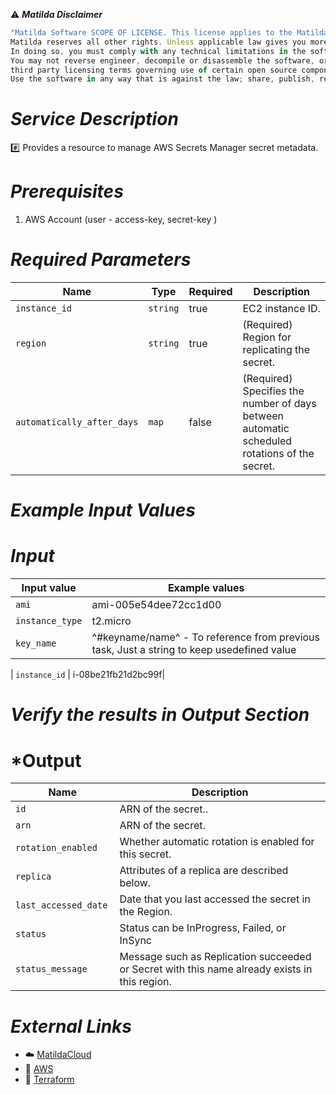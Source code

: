 :warning: ***Matilda Disclaimer***
```javascript
"Matilda Software SCOPE OF LICENSE. This license applies to the Matilda cloud product. The software is licensed, not sold. This agreement only gives you some rights to use the software. 
Matilda reserves all other rights. Unless applicable law gives you more rights despite this limitation, you may use the software only as expressly permitted in this agreement. 
In doing so, you must comply with any technical limitations in the software that only allow you to use it in certain ways. 
You may not reverse engineer, decompile or disassemble the software, or otherwise attempt to derive the source code for the software except and solely to the extent required by 
third party licensing terms governing use of certain open source components that may be included in the software; remove, minimize, block or modify any notices of Matilda or its suppliers in the software; 
Use the software in any way that is against the law; share, publish, rent or lease the software, or provide the software as a offering for others to use."
```

# *Service Description*
:hash: Provides a resource to manage AWS Secrets Manager secret metadata. 

# *Prerequisites*
1. AWS Account (user - access-key, secret-key )

# *Required Parameters*
| Name | Type | Required | Description |
| --- | --- | --- | --- |
| `instance_id` | `string` | true | EC2 instance ID. |
| `region` | `string` | true| (Required) Region for replicating the secret. |
| `automatically_after_days` | `map` | false | (Required) Specifies the number of days between automatic scheduled rotations of the secret. |


# *Example Input Values*
# *Input*

| Input value                       | Example values                                                                           |
|-----------------------------------|------------------------------------------------------------------------------------------|
| `ami`                             | ami-005e54dee72cc1d00                                                                    | 
| `instance_type`                   | t2.micro                                                                                 |
| `key_name`                        | ^#keyname/name^ - To reference from previous task, Just a string to keep usedefined value|

| `instance_id`                        | i-08be21fb21d2bc99f|

# *Verify the results in Output Section*
# *Output

| Name | Description |
| ------------- | ------------- |
| `id` |  ARN of the secret.. |
| `arn` |ARN of the secret. |
| `rotation_enabled` |Whether automatic rotation is enabled for this secret. |
| `replica` |Attributes of a replica are described below. |
| `last_accessed_date ` |Date that you last accessed the secret in the Region. |
| `status ` |Status can be InProgress, Failed, or InSync |
| `status_message` |Message such as Replication succeeded or Secret with this name already exists in this region.|



# *External Links*
* :cloud: [MatildaCloud](https://www.matildacloud.com/docs/ "Matildacloud")
* :link: [AWS](https://aws.amazon.com/console/)
* :link: [Terraform](https://registry.terraform.io/providers/hashicorp/aws/latest/docs/resources/secretsmanager_secret)